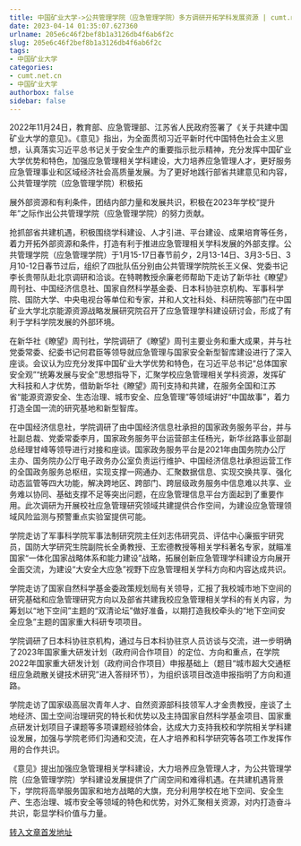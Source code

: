 ```yaml
---
title: 中国矿业大学->公共管理学院（应急管理学院）多方调研开拓学科发展资源 | cumt.net.cn
date: 2023-04-14 01:35:07.627360
urlname: 205e6c46f2bef8b1a3126db4f6ab6f2c
slug: 205e6c46f2bef8b1a3126db4f6ab6f2c
tags: 
- 中国矿业大学
categories:
- cumt.net.cn
- 中国矿业大学
authorbox: false
sidebar: false
---
```

2022年11月24日，教育部、应急管理部、江苏省人民政府签署了《关于共建中国矿业大学的意见》。《意见》指出，为全面贯彻习近平新时代中国特色社会主义思想，认真落实习近平总书记关于安全生产的重要指示批示精神，充分发挥中国矿业大学优势和特色，加强应急管理相关学科建设，大力培养应急管理人才，更好服务应急管理事业和区域经济社会高质量发展。为了更好地践行部省共建意见和内容，公共管理学院（应急管理学院）积极拓
<!--more-->
展外部资源和有利条件，团结内部力量和发展共识，积极在2023年学校“提升年”之际作出公共管理学院（应急管理学院）的努力贡献。

抢抓部省共建机遇，积极围绕学科建设、人才引进、平台建设、成果培育等任务，着力开拓外部资源和条件，打造有利于推进应急管理相关学科发展的外部支撑。公共管理学院（应急管理学院）于1月15-17日春节前夕，2月13-14日、3月3-5日、3月10-12日春节过后，组织了四批队伍分别由公共管理学院院长王义保、党委书记李长贵带队赴北京调研和洽谈。在特聘教授佘廉老师帮助下走访了新华社《瞭望》周刊社、中国经济信息社、国家自然科学基金委、日本科协驻京机构、军事科学院、国防大学、中央电视台等单位和专家，并和人文社科处、科研院等部门在中国矿业大学北京能源资源战略发展研究院召开了应急管理学科建设研讨会，形成了有利于学科学院发展的外部环境。

在新华社《瞭望》周刊社，学院调研了《瞭望》周刊主要业务和重大成果，并与社党委常委、纪委书记何君臣等领导就应急管理与国家安全新型智库建设进行了深入座谈。会议认为应充分发挥中国矿业大学优势和特色，在习近平总书记“总体国家安全观”“统筹发展与安全”思想指导下，汇聚学校应急管理相关学科资源，发挥矿大科技和人才优势，借助新华社《瞭望》周刊支持和共建，在服务全国和江苏省“能源资源安全、生态治理、城市安全、应急管理”等领域讲好“中国故事”，着力打造全国一流的研究基地和新型智库。

在中国经济信息社，学院调研了由中国经济信息社承担的国家政务服务平台，并与社副总裁、党委常委李月，国家政务服务平台运营部主任杨光，新华丝路事业部副总经理甘峰等领导进行对接和座谈。国家政务服务平台是2021年由国务院办公厅主办、国务院办公厅电子政务办公室负责运行维护、中国经济信息社承担运营工作的全国政务服务总枢纽，实现支撑一网通办、汇聚数据信息、实现交换共享、强化动态监管等四大功能，解决跨地区、跨部门、跨层级政务服务中信息难以共享、业务难以协同、基础支撑不足等突出问题，在应急管理信息平台方面起到了重要作用。此次调研为开展校社应急管理研究领域共建提供合作空间，为建设应急管理领域风险监测与预警重点实验室提供可能。

学院走访了军事科学院军事法制研究院主任刘志伟研究员、评估中心廉振宇研究员，国防大学研究生院副院长全勇教授、王宏德教授等相关学科著名专家，就瞄准国家“一体化国家战略体系和能力建设”战略，拓展创新应急管理学科建设方向展开全面交流，为建设“大安全大应急”视野下应急管理相关学科方向和内容达成共识。

学院走访了国家自然科学基金委政策规划局有关领导，汇报了我校城市地下空间的研究基础和应急管理研究方向以及部省共建我校应急管理相关学科的有关内容，为筹划以“地下空间”主题的“双清论坛”做好准备，以期打造我校牵头的“地下空间安全应急”主题的国家重大科研专项项目。

学院调研了日本科协驻京机构，通过与日本科协驻京人员访谈与交流，进一步明确了2023年国家重大研发计划（政府间合作项目）的定位、方向和重点，在学院2022年国家重大研发计划（政府间合作项目）申报基础上（题目“城市超大交通枢纽应急疏散关键技术研究”进入答辩环节），为组织该项目改造申报指明了方向和道路。

学院走访了国家级高层次青年人才、自然资源部科技领军人才金贵教授，座谈了土地经济、国土空间治理研究的特长和优势以及主持国家自然科学基金项目、国家重点研发计划项目子课题等多项课题经验体会，达成大力支持我校和学院相关学科建设发展，加强与学院老师们沟通和交流，在人才培养和科学研究等各项工作发挥作用的合作共识。

《意见》提出加强应急管理相关学科建设，大力培养应急管理人才，为公共管理学院（应急管理学院）学科建设发展提供了广阔空间和难得机遇。在共建机遇背景下，学院将高举服务国家和地方战略的大旗，充分利用学校在地下空间、安全生产、生态治理、城市安全等领域的特色和优势，对外汇聚相关资源，对内打造奋斗共识，彰显学科价值与力量。



[转入文章首发地址](https://xwzx.cumt.edu.cn/d1/7f/c523a643455/page.htm)